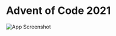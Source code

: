 # Advent of Code 2021
![App Screenshot](https://blog.pythondiscord.com/content/images/size/w2000/2021/03/AoC_banner.png)
